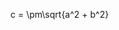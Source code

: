 <latexDisplay> c = \pm\sqrt{a^2 + b^2} </latexDisplay>

<script setup>
import latexDisplay from '../../components/latexDisplay.vue'
</script>
